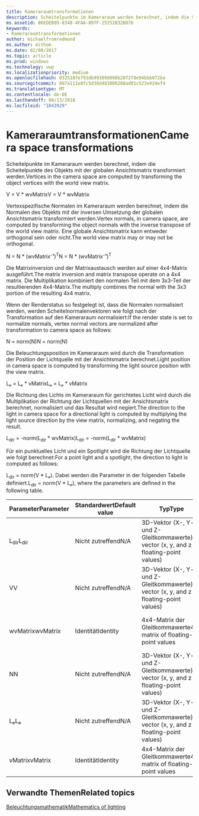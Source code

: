 ```yaml
---
title: Kameraraumtransformationen
description: Scheitelpunkte im Kameraraum werden berechnet, indem die Scheitelpunkte des Objekts mit der globalen Ansichtsmatrix transformiert werden.
ms.assetid: 86EDEB95-8348-4FAA-897F-25251B32B076
keywords:
- Kameraraumtransformationen
author: michaelfromredmond
ms.author: mithom
ms.date: 02/08/2017
ms.topic: article
ms.prod: windows
ms.technology: uwp
ms.localizationpriority: medium
ms.openlocfilehash: 032518fe793db99309d098b28f2f8e94bbb072ba
ms.sourcegitcommit: 897a111e8fc5d38d483800288ad01c523e924ef4
ms.translationtype: MT
ms.contentlocale: de-DE
ms.lasthandoff: 08/13/2018
ms.locfileid: "1043929"
---
```

# <a name="camera-space-transformations"></a><span data-ttu-id="a4738-104">Kameraraumtransformationen</span><span class="sxs-lookup"><span data-stu-id="a4738-104">Camera space transformations</span></span>


<span data-ttu-id="a4738-105">Scheitelpunkte im Kameraraum werden berechnet, indem die Scheitelpunkte des Objekts mit der globalen Ansichtsmatrix transformiert werden.</span><span class="sxs-lookup"><span data-stu-id="a4738-105">Vertices in the camera space are computed by transforming the object vertices with the world view matrix.</span></span>

<span data-ttu-id="a4738-106">V = V \* wvMatrix</span><span class="sxs-lookup"><span data-stu-id="a4738-106">V = V \* wvMatrix</span></span>

<span data-ttu-id="a4738-107">Vertexspezifische Normalen im Kameraraum werden berechnet, indem die Normalen des Objekts mit der inversen Umsetzung der globalen Ansichtsmatrix transformiert werden.</span><span class="sxs-lookup"><span data-stu-id="a4738-107">Vertex normals, in camera space, are computed by transforming the object normals with the inverse transpose of the world view matrix.</span></span> <span data-ttu-id="a4738-108">Eine globale Ansichtsmatrix kann entweder orthogonal sein oder nicht.</span><span class="sxs-lookup"><span data-stu-id="a4738-108">The world view matrix may or may not be orthogonal.</span></span>

<span data-ttu-id="a4738-109">N = N \* (wvMatrix⁻¹)<sup>T</sup></span><span class="sxs-lookup"><span data-stu-id="a4738-109">N = N \* (wvMatrix⁻¹)<sup>T</sup></span></span>

<span data-ttu-id="a4738-110">Die Matrixinversion und der Matrixaustausch werden auf einer 4x4-Matrix ausgeführt.</span><span class="sxs-lookup"><span data-stu-id="a4738-110">The matrix inversion and matrix transpose operate on a 4x4 matrix.</span></span> <span data-ttu-id="a4738-111">Die Multiplikation kombiniert den normalen Teil mit dem 3x3-Teil der resultierenden 4x4-Matrix.</span><span class="sxs-lookup"><span data-stu-id="a4738-111">The multiply combines the normal with the 3x3 portion of the resulting 4x4 matrix.</span></span>

<span data-ttu-id="a4738-112">Wenn der Renderstatus so festgelegt ist, dass die Normalen normalisiert werden, werden Scheitelnormalenvektoren wie folgt nach der Transformation auf den Kameraraum normalisiert:</span><span class="sxs-lookup"><span data-stu-id="a4738-112">If the render state is set to normalize normals, vertex normal vectors are normalized after transformation to camera space as follows:</span></span>

<span data-ttu-id="a4738-113">N = norm(N)</span><span class="sxs-lookup"><span data-stu-id="a4738-113">N = norm(N)</span></span>

<span data-ttu-id="a4738-114">Die Beleuchtungsposition im Kameraraum wird durch die Transformation der Position der Lichtquelle mit der Ansichtsmatrix berechnet.</span><span class="sxs-lookup"><span data-stu-id="a4738-114">Light position in camera space is computed by transforming the light source position with the view matrix.</span></span>

<span data-ttu-id="a4738-115">Lₚ = Lₚ \* vMatrix</span><span class="sxs-lookup"><span data-stu-id="a4738-115">Lₚ = Lₚ \* vMatrix</span></span>

<span data-ttu-id="a4738-116">Die Richtung des Lichts im Kameraraum für gerichtetes Licht wird durch die Multiplikation der Richtung der Lichtquellen mit der Ansichtsmatrix berechnet, normalisiert und das Resultat wird negiert.</span><span class="sxs-lookup"><span data-stu-id="a4738-116">The direction to the light in camera space for a directional light is computed by multiplying the light source direction by the view matrix, normalizing, and negating the result.</span></span>

<span data-ttu-id="a4738-117">L<sub>dir</sub> = -norm(L<sub>dir</sub> \* wvMatrix)</span><span class="sxs-lookup"><span data-stu-id="a4738-117">L<sub>dir</sub> = -norm(L<sub>dir</sub> \* wvMatrix)</span></span>

<span data-ttu-id="a4738-118">Für ein punktuelles Licht und ein Spotlight wird die Richtung der Lichtquelle wie folgt berechnet:</span><span class="sxs-lookup"><span data-stu-id="a4738-118">For a point light and a spotlight, the direction to light is computed as follows:</span></span>

<span data-ttu-id="a4738-119">L<sub>dir</sub> = norm(V \* Lₚ). Dabei werden die Parameter in der folgenden Tabelle definiert.</span><span class="sxs-lookup"><span data-stu-id="a4738-119">L<sub>dir</sub> = norm(V \* Lₚ), where the parameters are defined in the following table.</span></span>

| <span data-ttu-id="a4738-120">Parameter</span><span class="sxs-lookup"><span data-stu-id="a4738-120">Parameter</span></span>       | <span data-ttu-id="a4738-121">Standardwert</span><span class="sxs-lookup"><span data-stu-id="a4738-121">Default value</span></span> | <span data-ttu-id="a4738-122">Typ</span><span class="sxs-lookup"><span data-stu-id="a4738-122">Type</span></span>                                          | <span data-ttu-id="a4738-123">Beschreibung</span><span class="sxs-lookup"><span data-stu-id="a4738-123">Description</span></span>                                               |
|-----------------|---------------|-----------------------------------------------|-----------------------------------------------------------|
| <span data-ttu-id="a4738-124">L<sub>dir</sub></span><span class="sxs-lookup"><span data-stu-id="a4738-124">L<sub>dir</sub></span></span> | <span data-ttu-id="a4738-125">Nicht zutreffend</span><span class="sxs-lookup"><span data-stu-id="a4738-125">N/A</span></span>           | <span data-ttu-id="a4738-126">3D-Vektor (X-, Y- und Z-Gleitkommawerte)</span><span class="sxs-lookup"><span data-stu-id="a4738-126">3D vector (x, y, and z floating-point values)</span></span> | <span data-ttu-id="a4738-127">Richtungsvektor vom Objekt-Vertex bis zur Lichtquelle</span><span class="sxs-lookup"><span data-stu-id="a4738-127">Direction vector from object vertex to the light</span></span>          |
| <span data-ttu-id="a4738-128">V</span><span class="sxs-lookup"><span data-stu-id="a4738-128">V</span></span>               | <span data-ttu-id="a4738-129">Nicht zutreffend</span><span class="sxs-lookup"><span data-stu-id="a4738-129">N/A</span></span>           | <span data-ttu-id="a4738-130">3D-Vektor (X-, Y- und Z-Gleitkommawerte)</span><span class="sxs-lookup"><span data-stu-id="a4738-130">3D vector (x, y, and z floating-point values)</span></span> | <span data-ttu-id="a4738-131">Vertexposition im Kameraraum</span><span class="sxs-lookup"><span data-stu-id="a4738-131">Vertex position in camera space</span></span>                           |
| <span data-ttu-id="a4738-132">wvMatrix</span><span class="sxs-lookup"><span data-stu-id="a4738-132">wvMatrix</span></span>        | <span data-ttu-id="a4738-133">Identität</span><span class="sxs-lookup"><span data-stu-id="a4738-133">Identity</span></span>      | <span data-ttu-id="a4738-134">4x4-Matrix der Gleitkommawerte</span><span class="sxs-lookup"><span data-stu-id="a4738-134">4x4 matrix of floating-point values</span></span>           | <span data-ttu-id="a4738-135">Zusammengesetzte Matrix mit globaler und Ansichtstransformation</span><span class="sxs-lookup"><span data-stu-id="a4738-135">Composite matrix containing the world and view transforms</span></span> |
| <span data-ttu-id="a4738-136">N</span><span class="sxs-lookup"><span data-stu-id="a4738-136">N</span></span>               | <span data-ttu-id="a4738-137">Nicht zutreffend</span><span class="sxs-lookup"><span data-stu-id="a4738-137">N/A</span></span>           | <span data-ttu-id="a4738-138">3D-Vektor (X-, Y- und Z-Gleitkommawerte)</span><span class="sxs-lookup"><span data-stu-id="a4738-138">3D vector (x, y, and z floating-point values)</span></span> | <span data-ttu-id="a4738-139">Vertexnormale</span><span class="sxs-lookup"><span data-stu-id="a4738-139">Vertex normal</span></span>                                             |
| <span data-ttu-id="a4738-140">Lₚ</span><span class="sxs-lookup"><span data-stu-id="a4738-140">Lₚ</span></span>              | <span data-ttu-id="a4738-141">Nicht zutreffend</span><span class="sxs-lookup"><span data-stu-id="a4738-141">N/A</span></span>           | <span data-ttu-id="a4738-142">3D-Vektor (X-, Y- und Z-Gleitkommawerte)</span><span class="sxs-lookup"><span data-stu-id="a4738-142">3D vector (x, y, and z floating-point values)</span></span> | <span data-ttu-id="a4738-143">Position der Lichtquelle im Kameraraum</span><span class="sxs-lookup"><span data-stu-id="a4738-143">Light position in camera space</span></span>                            |
| <span data-ttu-id="a4738-144">vMatrix</span><span class="sxs-lookup"><span data-stu-id="a4738-144">vMatrix</span></span>         | <span data-ttu-id="a4738-145">Identität</span><span class="sxs-lookup"><span data-stu-id="a4738-145">Identity</span></span>      | <span data-ttu-id="a4738-146">4x4-Matrix der Gleitkommawerte</span><span class="sxs-lookup"><span data-stu-id="a4738-146">4x4 matrix of floating-point values</span></span>           | <span data-ttu-id="a4738-147">Matrix mit Ansichtstransformation</span><span class="sxs-lookup"><span data-stu-id="a4738-147">Matrix containing the view transform</span></span>                      |

 

## <a name="span-idrelated-topicsspanrelated-topics"></a><span data-ttu-id="a4738-148"><span id="related-topics"></span>Verwandte Themen</span><span class="sxs-lookup"><span data-stu-id="a4738-148"><span id="related-topics"></span>Related topics</span></span>


[<span data-ttu-id="a4738-149">Beleuchtungsmathematik</span><span class="sxs-lookup"><span data-stu-id="a4738-149">Mathematics of lighting</span></span>](mathematics-of-lighting.md)

 

 





